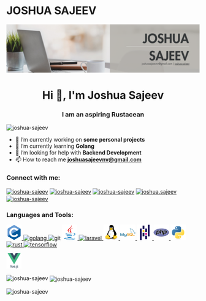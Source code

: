 # JOSHUA SAJEEV 
![Header Image](Header.png)
<h1 align="center">Hi 👋, I'm Joshua Sajeev</h1>
<h3 align="center">I am an aspiring Rustacean</h3>

<p align="left"> <img src="https://komarev.com/ghpvc/?username=joshua-sajeev&label=Profile%20views&color=0e75b6&style=flat" alt="joshua-sajeev" /> </p>

- 🔭 I’m currently working on **some personal projects**
- 🌱 I’m currently learning **Golang**
- 🤝 I’m looking for help with **Backend Development**
- 📫 How to reach me **joshuasajeevnv@gmail.com**

<h3 align="left">Connect with me:</h3>
<p align="left">
<a href="https://dev.to/joshua-sajeev" target="blank"><img align="center" src="https://raw.githubusercontent.com/rahuldkjain/github-profile-readme-generator/master/src/images/icons/Social/devto.svg" alt="joshua-sajeev" height="30" width="40" /></a>
<a href="https://linkedin.com/in/joshua-sajeev" target="blank"><img align="center" src="https://raw.githubusercontent.com/rahuldkjain/github-profile-readme-generator/master/src/images/icons/Social/linked-in-alt.svg" alt="joshua-sajeev" height="30" width="40" /></a>
<a href="https://kaggle.com/joshuasajeev" target="blank"><img align="center" src="https://raw.githubusercontent.com/rahuldkjain/github-profile-readme-generator/master/src/images/icons/Social/kaggle.svg" alt="joshua-sajeev" height="30" width="40" /></a>
<a href="https://instagram.com/joshua.sajeev" target="blank"><img align="center" src="https://raw.githubusercontent.com/rahuldkjain/github-profile-readme-generator/master/src/images/icons/Social/instagram.svg" alt="joshua.sajeev" height="30" width="40" /></a>
<a href="https://www.leetcode.com/joshua-sajeev" target="blank"><img align="center" src="https://raw.githubusercontent.com/rahuldkjain/github-profile-readme-generator/master/src/images/icons/Social/leet-code.svg" alt="joshua-sajeev" height="30" width="40" /></a>
</p>

<h3 align="left">Languages and Tools:</h3>
<p align="left">
<a href="https://www.cprogramming.com/" target="_blank" rel="noreferrer">
<img src="https://raw.githubusercontent.com/devicons/devicon/master/icons/c/c-original.svg" alt="c" width="40" height="40"/> </a> 
<a href="https://git-scm.com/" target="_blank" rel="noreferrer"> 
<a href="https://golang.org" target="_blank" rel="noreferrer">
<img src="https://upload.wikimedia.org/wikipedia/commons/thumb/a/ac/Go_gopher_logo.svg/120px-Go_gopher_logo.svg.png" alt="golang" width="40" height="40" />
</a>
<img src="https://www.vectorlogo.zone/logos/git-scm/git-scm-icon.svg" alt="git" width="40" height="40"/> </a> 
<a href="https://www.java.com" target="_blank" rel="noreferrer"> 
<img src="https://raw.githubusercontent.com/devicons/devicon/master/icons/java/java-original.svg" alt="java" width="40" height="40"/> </a> 
<a href="https://laravel.com/" target="_blank" rel="noreferrer"> 
<img src="https://upload.wikimedia.org/wikipedia/commons/thumb/9/9a/Laravel.svg/115px-Laravel.svg.png?20190820171151" alt="laravel" width="40" height="40"/> </a> 
<a href="https://www.linux.org/" target="_blank" rel="noreferrer"> 
<img src="https://raw.githubusercontent.com/devicons/devicon/master/icons/linux/linux-original.svg" alt="linux" width="40" height="40"/> </a> 
<a href="https://www.mysql.com/" target="_blank" rel="noreferrer"> 
<img src="https://raw.githubusercontent.com/devicons/devicon/master/icons/mysql/mysql-original-wordmark.svg" alt="mysql" width="40" height="40"/> </a> 
<a href="https://pandas.pydata.org/" target="_blank" rel="noreferrer"> 
<img src="https://raw.githubusercontent.com/devicons/devicon/2ae2a900d2f041da66e950e4d48052658d850630/icons/pandas/pandas-original.svg" alt="pandas" width="40" height="40"/> </a> 
<a href="https://www.php.net" target="_blank" rel="noreferrer"> 
<img src="https://raw.githubusercontent.com/devicons/devicon/master/icons/php/php-original.svg" alt="php" width="40" height="40"/> </a> 
<a href="https://www.python.org" target="_blank" rel="noreferrer"> 
<img src="https://raw.githubusercontent.com/devicons/devicon/master/icons/python/python-original.svg" alt="python" width="40" height="40"/> </a> 
<a href="https://www.rust-lang.org" target="_blank" rel="noreferrer"> 
<img src="https://upload.wikimedia.org/wikipedia/commons/thumb/d/d5/Rust_programming_language_black_logo.svg/120px-Rust_programming_language_black_logo.svg.png" alt="rust" width="40" height="40"/> </a> 
<a href="https://www.tensorflow.org" target="_blank" rel="noreferrer"> 
<img src="https://www.vectorlogo.zone/logos/tensorflow/tensorflow-icon.svg" alt="tensorflow" width="40" height="40"/> </a>

<a href="https://vuejs.org/" target="_blank" rel="noreferrer"> <img src="https://raw.githubusercontent.com/devicons/devicon/master/icons/vuejs/vuejs-original-wordmark.svg" alt="vuejs" width="40" height="40"/> </a>
</p>

<p><img align="left" src="https://github-readme-stats.vercel.app/api/top-langs?username=joshua-sajeev&show_icons=true&locale=en&layout=compact&theme=dark" alt="joshua-sajeev" /></p>

<p>&nbsp;<img align="center" src="https://github-readme-stats.vercel.app/api?username=joshua-sajeev&show_icons=true&locale=en&theme=dark" alt="joshua-sajeev" /></p>

<p><img align="center" src="https://github-readme-streak-stats.herokuapp.com/?user=joshua-sajeev&theme=dark" alt="joshua-sajeev" /></p>
